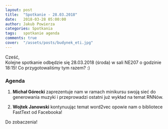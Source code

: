```yaml
---
layout: post
title:  "Spotkanie - 28.03.2018"
date:   2018-03-28 05:00:00
author: Jakub Powierza
categories: Spotkania
tags:	spotkanie agenda
comments: true
cover:  "/assets/posts/budynek_eti.jpg"
---
```


Cześć,  
Kolejne spotkanie odbędzie się 28.03.2018 (środa) w sali NE207 o godzinie 18:15! Co przygotowaliśmy
 tym razem? :)

### Agenda

1. **Michał Górecki** zaprezentuje nam w ramach minikursu swoją sieć do generowania muzyki
 i przeprowadzi ostatni już wykład na temat RNNów.

2. **Wojtek Janowski** kontynuując temat word2vec opowie nam o bibliotece FastText od Facebooka!

Do zobaczenia!

